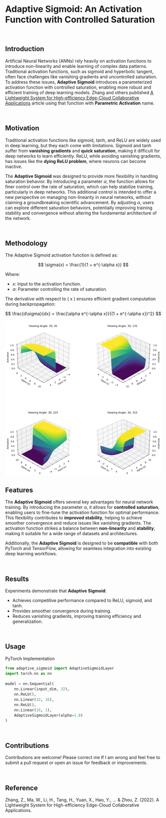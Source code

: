 # Adaptive Sigmoid: An Activation Function with Controlled Saturation

<br>

## Introduction

Artificial Neural Networks (ANNs) rely heavily on activation functions to introduce non-linearity and enable learning of complex data patterns. Traditional activation functions, such as sigmoid and hyperbolic tangent, often face challenges like vanishing gradients and uncontrolled saturation. To address these issues, **Adaptive Sigmoid** introduces a parameterized activation function with controlled saturation, enabling more robust and efficient training of deep learning models. Zhang and others published [A Lightweight System for High-efficiency Edge-Cloud Collaborative Applications](https://www.researchsquare.com/article/rs-1868043/v2) article using that function with **Parametric Activation** name.

<br>

## Motivation

Traditional activation functions like sigmoid, tanh, and ReLU are widely used in deep learning, but they each come with limitations. Sigmoid and tanh suffer from **vanishing gradients** and **quick saturation**, making it difficult for deep networks to learn efficiently. ReLU, while avoiding vanishing gradients, has issues like the **dying ReLU problem**, where neurons can become inactive.


The **Adaptive Sigmoid** was designed to provide more flexibility in handling saturation behavior. By introducing a parameter $\alpha$, the function allows for finer control over the rate of saturation, which can help stabilize training, particularly in deep networks. This additional control is intended to offer a new perspective on managing non-linearity in neural networks, without claiming a groundbreaking scientific advancement. By adjusting $\alpha$, users can explore different saturation behaviors, potentially improving training stability and convergence without altering the fundamental architecture of the network.

<br>

## Methodology

The Adaptive Sigmoid activation function is defined as:

$$ \sigma(x) = \frac{1}{1 + e^{-\alpha x}} $$

Where:
- $x$: Input to the activation function.
- $\alpha$: Parameter controlling the rate of saturation.

The derivative with respect to \( x \) ensures efficient gradient computation during backpropagation:

$$ \frac{d\sigma}{dx} = \frac{\alpha e^{-\alpha x}}{(1 + e^{-\alpha x})^2} $$

<img src="https://github.com/doguilmak/Adaptive-Sigmoid/blob/main/assets/3d.png" width=900 alt="Adaptive Sigmoid">

<br>

## Features

The **Adaptive Sigmoid** offers several key advantages for neural network training. By introducing the parameter $\alpha$, it allows for **controlled saturation**, enabling users to fine-tune the activation function for optimal performance. This flexibility contributes to **improved stability**, helping to achieve smoother convergence and reduce issues like vanishing gradients. The activation function strikes a balance between **non-linearity** and **stability**, making it suitable for a wide range of datasets and architectures. 

Additionally, the **Adaptive Sigmoid** is designed to be **compatible** with both PyTorch and TensorFlow, allowing for seamless integration into existing deep learning workflows.

<br>

## Results

Experiments demonstrate that **Adaptive Sigmoid**:
- Achieves competitive performance compared to ReLU, sigmoid, and tanh.
- Provides smoother convergence during training.
- Reduces vanishing gradients, improving training efficiency and generalization.

<br>

## Usage

PyTorch Implementation


```python
from adaptive_sigmoid import AdaptiveSigmoidLayer
import torch.nn as nn

model = nn.Sequential(
    nn.Linear(input_dim, 32),
    nn.ReLU(),
    nn.Linear(32, 16),
    nn.ReLU(),
    nn.Linear(16, 1),
    AdaptiveSigmoidLayer(alpha=1.0)
)
```

<br>

## Contributions

Contributions are welcome! Please correct me If I am wrong and feel free to submit a pull request or open an issue for feedback or improvements.

<br>

## Reference

Zhang, Z., Ma, W., Li, H., Tang, H., Yuan, X., Hao, Y., ... & Zhou, Z. (2022). A Lightweight System for High-efficiency Edge-Cloud Collaborative Applications.
